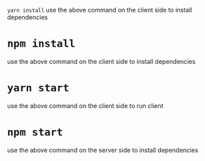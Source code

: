 `yarn install`
use the above  command on the client side to install dependencies

# `npm install`
use the above  command on the client side to install dependencies

# `yarn start`
use the above  command on the client side to run client


# `npm start`
use the above  command on the server side to install dependencies
